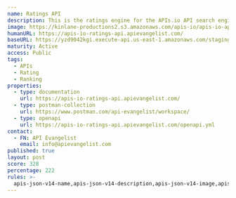 ```yaml
---
name: Ratings API
description: This is the ratings engine for the APIs.io API search engine.
image: https://kinlane-productions2.s3.amazonaws.com/apis-io/apis-io-api-logo.jpg
humanURL: https://apis-io-ratings-api.apievangelist.com/
baseURL: https://yzd9042kgi.execute-api.us-east-1.amazonaws.com/staging
maturity: Active
access: Public
tags:
  - APIs
  - Rating
  - Ranking
properties:
  - type: documentation
    url: https://apis-io-ratings-api.apievangelist.com/
  - type: postman-collection
    url: https://www.postman.com/api-evangelist/workspace/
  - type: openapi
    url: https://apis-io-ratings-api.apievangelist.com/openapi.yml
contact:
  - FN: API Evangelist
    email: info@apievangelist.com
published: true
layout: post
score: 328
percentage: 222
rules: >-
  apis-json-v14-name,apis-json-v14-description,apis-json-v14-image,apis-json-v14-tags,apis-json-v14-url,apis-json-v14-apis-name,apis-json-v14-apis-description,apis-json-v14-apis-image,apis-json-v14-apis-humanURL,apis-json-v14-apis-baseURL,apis-json-v14-apis-tags,apis-json-v14-apis-properties-documentation,apis-json-v14-apis-properties-documentation-postman-collection,apis-json-v14-apis-properties-documentation-openapi,apis-json-v14-apis-properties-workspaces-github-public,apis-json-v14-maintainers,apis-json-v14-maintainers-fn,apis-json-v14-maintainers-email
---
```

